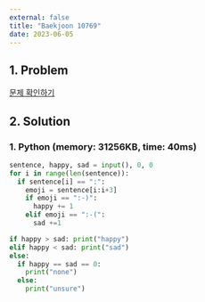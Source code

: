 ```yaml
---
external: false
title: "Baekjoon 10769"
date: 2023-06-05
---
```


## 1. Problem

[문제 확인하기](https://www.acmicpc.net/problem/10769)

## 2. Solution

### 1. Python (memory: 31256KB, time: 40ms)

```python
sentence, happy, sad = input(), 0, 0
for i in range(len(sentence)):
  if sentence[i] == ":":
    emoji = sentence[i:i+3]
    if emoji == ":-)":
      happy += 1
    elif emoji == ":-(":
      sad +=1

if happy > sad: print("happy")
elif happy < sad: print("sad")
else:
  if happy == sad == 0:
    print("none")
  else:
    print("unsure")
```
